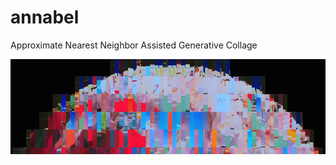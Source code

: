 # annabel
Approximate Nearest Neighbor Assisted Generative Collage

![Example Output](https://github.com/tvldz/annabel/blob/master/examples/moon_collage.png)
